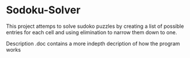 # Sodoku-Solver
This project attemps to solve sudoko puzzles by creating a list of possible entries for each cell and using elimination to narrow them down to one. 

Description .doc contains a more indepth decription of how the program works
